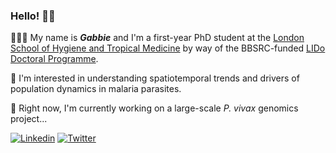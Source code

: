 ### Hello! 👋🏾

👩🏾‍💻 My name is **_Gabbie_**  and I'm a first-year PhD student at the [London School of Hygiene and Tropical Medicine](https://www.lshtm.ac.uk/aboutus "LSHTM") by way of the BBSRC-funded [LIDo Doctoral Programme](https://www.lido-dtp.ac.uk/about-us "LIDo Doctoral Programme"). 

🦟 I'm interested in understanding spatiotemporal trends and drivers of population dynamics in malaria parasites.

🧬 Right now, I'm currently working on a large-scale _P. vivax_ genomics project...

[![Linkedin](https://img.shields.io/badge/-LinkedIn-blue?style=flat&logo=Linkedin&logoColor=white)](https://www.linkedin.com/in/gabrielle-ngwana-joseph-9446941a7/)
[![Twitter](https://img.shields.io/twitter/url?style=social&url=https://twitter.com/gabbiecnj)](https://twitter.com/gabbiecnj)

<!--
**gabbienj/gabbienj** is a ✨ _special_ ✨ repository because its `README.md` (this file) appears on your GitHub profile.

Here are some ideas to get you started:

- 🔭 I’m currently working on ...
- 🌱 I’m currently learning ...
- 👯 I’m looking to collaborate on ...
- 🤔 I’m looking for help with ...
- 💬 Ask me about ...
- 📫 How to reach me: ...
- 😄 Pronouns: ...
- ⚡ Fun fact: ...
-->
